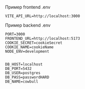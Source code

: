 Пример frontend .env
```
VITE_API_URL=http://localhost:3000
```

Пример backend .env
```
PORT=3000
FRONTEND_URL=http://localhost:5173
COOKIE_SECRET=cookieSecret
COOKIE_NAME=cookieName
NODE_ENV=development


DB_HOST=localhost
DB_PORT=5432
DB_USER=postgres
DB_PASS=passwordHARD
DB_NAME=cowbull
```